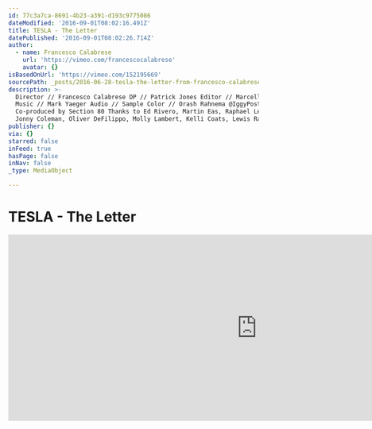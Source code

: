 ```yaml
---
id: 77c3a7ca-8691-4b23-a391-d193c9775086
dateModified: '2016-09-01T08:02:16.491Z'
title: TESLA - The Letter
datePublished: '2016-09-01T08:02:26.714Z'
author:
  - name: Francesco Calabrese
    url: 'https://vimeo.com/francescocalabrese'
    avatar: {}
isBasedOnUrl: 'https://vimeo.com/152195669'
sourcePath: _posts/2016-06-28-tesla-the-letter-from-francesco-calabrese-on-vimeo.md
description: >-
  Director // Francesco Calabrese DP // Patrick Jones Editor // Marcello Sanna
  Music // Mark Yaeger Audio // Sample Color // Orash Rahnema @IggyPost
  Co-produced by Section 80 Thanks to Ed Rivero, Martin Eas, Raphael Leopold,
  Jonny Coleman, Oliver DeFilippo, Molly Lambert, Kelli Coats, Lewis Rangel
publisher: {}
via: {}
starred: false
inFeed: true
hasPage: false
inNav: false
_type: MediaObject

---
```

# TESLA - The Letter

<iframe src="https://cdn.embedly.com/widgets/media.html?src=https%3A%2F%2Fplayer.vimeo.com%2Fvideo%2F152195669&amp;url=https%3A%2F%2Fvimeo.com%2F152195669&amp;image=https%3A%2F%2Fi.vimeocdn.com%2Fvideo%2F557289929_1280.jpg&amp;key=b7d04c9b404c499eba89ee7072e1c4f7&amp;type=text%2Fhtml&amp;schema=vimeo" width="1000" height="375" scrolling="no" frameborder="0" allowfullscreen="" style=""></iframe>